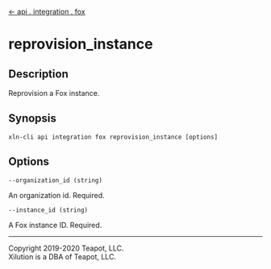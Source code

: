 [<- api . integration . fox](index.md)

# reprovision_instance

## Description

Reprovision a Fox instance.

## Synopsis

```
xln-cli api integration fox reprovision_instance [options]
```

## Options

`--organization_id (string)`

An organization id. Required.

`--instance_id (string)`

A Fox instance ID. Required.

---
Copyright 2019-2020 Teapot, LLC.  
Xilution is a DBA of Teapot, LLC.
